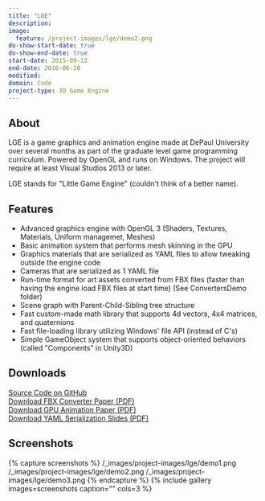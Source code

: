 ```yaml
---
title: "LGE"
description:
image:
  feature: /project-images/lge/demo2.png
do-show-start-date: true
do-show-end-date: true
start-date: 2015-09-13
end-date: 2016-06-10
modified:
domain: Code
project-type: 3D Game Engine
---
```


## About

LGE is a game graphics and animation engine made at DePaul University over several months as part of the graduate level game programming curriculum. Powered by OpenGL and runs on Windows. The project will require at least Visual Studios 2013 or later.

LGE stands for "Little Game Engine" (couldn't think of a better name).


## Features

 - Advanced graphics engine with OpenGL 3 (Shaders, Textures, Materials, Uniform managemet, Meshes)
 - Basic animation system that performs mesh skinning in the GPU
 - Graphics materials that are serialized as YAML files to allow tweaking outside the engine code
 - Cameras that are serialized as 1 YAML file
 - Run-time format for art assets converted from FBX files (faster than having the engine load FBX files at start time) (See ConvertersDemo folder)
 - Scene graph with Parent-Child-Sibling tree structure
 - Fast custom-made math library that supports 4d vectors, 4x4 matrices, and quaternions
 - Fast file-loading library utilizing Windows' file API (instead of C's)
 - Simple GameObject system that supports object-oriented behaviors (called "Components" in Unity3D)


## Downloads

 <div markdown="0">
    <a href="https://github.com/JISyed/LGE-Game-Engine" class="btn">
        <i class="fa fa-lg fa-github" aria-hidden="true"></i> Source Code on GitHub
    </a>
 </div>

 <div markdown="0">
    <a href="https://github.com/JISyed/LGE-Game-Engine/raw/master/LGE_FBX_Converter.pdf" class="btn">
        <i class="fa fa-lg fa-file-pdf-o" aria-hidden="true"></i> Download FBX Converter Paper (PDF)
    </a>
 </div>

 <div markdown="0">
    <a href="https://github.com/JISyed/LGE-Game-Engine/raw/master/LGE_GPU_Animation.pdf" class="btn">
        <i class="fa fa-lg fa-file-pdf-o" aria-hidden="true"></i> Download GPU Animation Paper (PDF)
    </a>
 </div>

  <div markdown="0">
    <a href="https://github.com/JISyed/LGE-Game-Engine/raw/master/LGE_YAML_Serialzation.pdf" class="btn">
        <i class="fa fa-lg fa-file-pdf-o" aria-hidden="true"></i> Download YAML Serialization Slides (PDF)
    </a>
  </div>


## Screenshots

{% capture screenshots %}
	/_images/project-images/lge/demo1.png
    /_images/project-images/lge/demo2.png
    /_images/project-images/lge/demo3.png
{% endcapture %}
{% include gallery images=screenshots caption="" cols=3 %}
